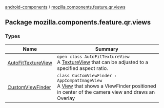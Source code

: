 [android-components](../index.md) / [mozilla.components.feature.qr.views](./index.md)

## Package mozilla.components.feature.qr.views

### Types

| Name | Summary |
|---|---|
| [AutoFitTextureView](-auto-fit-texture-view/index.md) | `open class AutoFitTextureView`<br>A [TextureView](#) that can be adjusted to a specified aspect ratio. |
| [CustomViewFinder](-custom-view-finder/index.md) | `class CustomViewFinder : AppCompatImageView`<br>A [View](#) that shows a ViewFinder positioned in center of the camera view and draws an Overlay |
